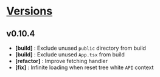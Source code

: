 # [Versions](https://github.com/Tracktor/treege/releases)

## v0.10.4
- **[build]** : Exclude unused `public` directory from build
- **[build]** : Exclude unused `App.tsx` from build
- **[refactor]** : Improve fetching handler
- **[fix]** : Infinite loading when reset tree white `API` context
